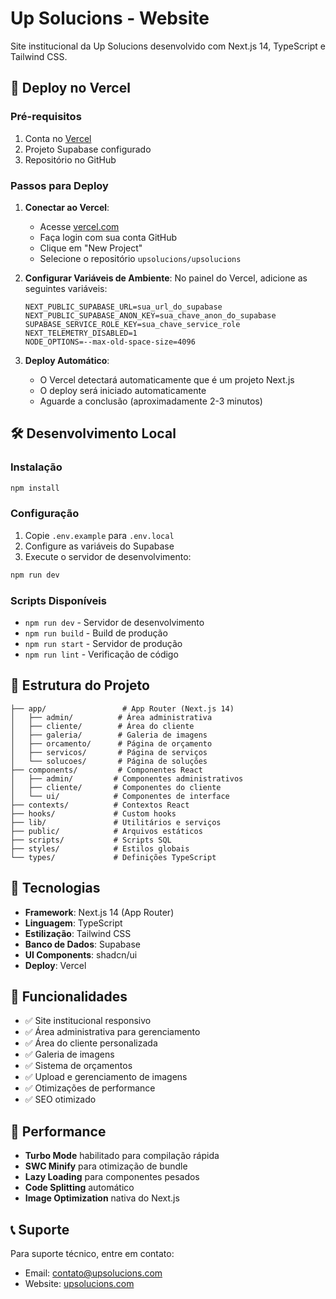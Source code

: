 # Up Solucions - Website

Site institucional da Up Solucions desenvolvido com Next.js 14, TypeScript e Tailwind CSS.

## 🚀 Deploy no Vercel

### Pré-requisitos
1. Conta no [Vercel](https://vercel.com)
2. Projeto Supabase configurado
3. Repositório no GitHub

### Passos para Deploy

1. **Conectar ao Vercel**:
   - Acesse [vercel.com](https://vercel.com)
   - Faça login com sua conta GitHub
   - Clique em "New Project"
   - Selecione o repositório `upsolucions/upsolucions`

2. **Configurar Variáveis de Ambiente**:
   No painel do Vercel, adicione as seguintes variáveis:
   ```
   NEXT_PUBLIC_SUPABASE_URL=sua_url_do_supabase
   NEXT_PUBLIC_SUPABASE_ANON_KEY=sua_chave_anon_do_supabase
   SUPABASE_SERVICE_ROLE_KEY=sua_chave_service_role
   NEXT_TELEMETRY_DISABLED=1
   NODE_OPTIONS=--max-old-space-size=4096
   ```

3. **Deploy Automático**:
   - O Vercel detectará automaticamente que é um projeto Next.js
   - O deploy será iniciado automaticamente
   - Aguarde a conclusão (aproximadamente 2-3 minutos)

## 🛠️ Desenvolvimento Local

### Instalação
```bash
npm install
```

### Configuração
1. Copie `.env.example` para `.env.local`
2. Configure as variáveis do Supabase
3. Execute o servidor de desenvolvimento:

```bash
npm run dev
```

### Scripts Disponíveis
- `npm run dev` - Servidor de desenvolvimento
- `npm run build` - Build de produção
- `npm run start` - Servidor de produção
- `npm run lint` - Verificação de código

## 📁 Estrutura do Projeto

```
├── app/                 # App Router (Next.js 14)
│   ├── admin/          # Área administrativa
│   ├── cliente/        # Área do cliente
│   ├── galeria/        # Galeria de imagens
│   ├── orcamento/      # Página de orçamento
│   ├── servicos/       # Página de serviços
│   └── solucoes/       # Página de soluções
├── components/         # Componentes React
│   ├── admin/         # Componentes administrativos
│   ├── cliente/       # Componentes do cliente
│   └── ui/            # Componentes de interface
├── contexts/          # Contextos React
├── hooks/             # Custom hooks
├── lib/               # Utilitários e serviços
├── public/            # Arquivos estáticos
├── scripts/           # Scripts SQL
├── styles/            # Estilos globais
└── types/             # Definições TypeScript
```

## 🔧 Tecnologias

- **Framework**: Next.js 14 (App Router)
- **Linguagem**: TypeScript
- **Estilização**: Tailwind CSS
- **Banco de Dados**: Supabase
- **UI Components**: shadcn/ui
- **Deploy**: Vercel

## 📝 Funcionalidades

- ✅ Site institucional responsivo
- ✅ Área administrativa para gerenciamento
- ✅ Área do cliente personalizada
- ✅ Galeria de imagens
- ✅ Sistema de orçamentos
- ✅ Upload e gerenciamento de imagens
- ✅ Otimizações de performance
- ✅ SEO otimizado

## 🚀 Performance

- **Turbo Mode** habilitado para compilação rápida
- **SWC Minify** para otimização de bundle
- **Lazy Loading** para componentes pesados
- **Code Splitting** automático
- **Image Optimization** nativa do Next.js

## 📞 Suporte

Para suporte técnico, entre em contato:
- Email: contato@upsolucions.com
- Website: [upsolucions.com](https://upsolucions.com)